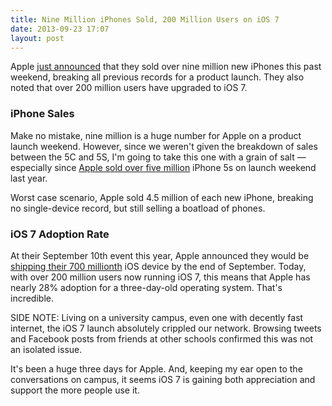 ```yaml
---
title: Nine Million iPhones Sold, 200 Million Users on iOS 7
date: 2013-09-23 17:07
layout: post
---
```

Apple [just announced](http://www.apple.com/pr/library/2013/09/23First-Weekend-iPhone-Sales-Top-Nine-Million-Sets-New-Record.html) that they sold over nine million new iPhones this past weekend, breaking all previous records for a product launch. They also noted that over 200 million users have upgraded to iOS 7.

### iPhone Sales
Make no mistake, nine million is a huge number for Apple on a product launch weekend. However, since we weren't given the breakdown of sales between the 5C and 5S, I'm going to take this one with a grain of salt &mdash; especially since [Apple sold over five million](http://www.apple.com/pr/library/2012/09/24iPhone-5-First-Weekend-Sales-Top-Five-Million.html) iPhone 5s on launch weekend last year.

Worst case scenario, Apple sold 4.5 million of each new iPhone, breaking no single-device record, but still selling a boatload of phones.

### iOS 7 Adoption Rate
At their September 10th event this year, Apple announced they would be [shipping their 700 millionth](http://www.theverge.com/2013/9/10/4715256/apple-700-million-ios-devices-sold-by-end-of-september) iOS device by the end of September. Today, with over 200 million users now running iOS 7, this means that Apple has nearly 28% adoption for a three-day-old operating system. That's incredible.

SIDE NOTE: Living on a university campus, even one with decently fast internet, the iOS 7 launch absolutely crippled our network. Browsing tweets and Facebook posts from friends at other schools confirmed this was not an isolated issue.

It's been a huge three days for Apple. And, keeping my ear open to the conversations on campus, it seems iOS 7 is gaining both appreciation and support the more people use it.